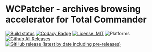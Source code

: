 # WCPatcher - archives browsing accelerator for Total Commander

[![Build status](https://ci.appveyor.com/api/projects/status/6f8902snk5rkppl2/branch/master?svg=true)](https://ci.appveyor.com/project/remittor/wcpatcher/branch/master)
[![Codacy Badge](https://api.codacy.com/project/badge/Grade/0ec0b982ebfc439789126d44cc46b65c)](https://www.codacy.com/manual/remittor/wcpatcher?utm_source=github.com&amp;utm_medium=referral&amp;utm_content=remittor/wcpatcher&amp;utm_campaign=Badge_Grade)
[![License: MIT](https://img.shields.io/badge/License-MIT-informational.svg)](https://github.com/remittor/paxz.wcx/blob/master/License.txt)
![Platforms](https://img.shields.io/badge/platform-windows-9cf)
[![Github All Releases](https://img.shields.io/github/downloads/remittor/wcpatcher/total.svg)](https://www.github.com/remittor/wcpatcher/releases/latest)
[![GitHub release (latest by date including pre-releases)](https://img.shields.io/github/v/release/remittor/wcpatcher?include_prereleases)](https://www.github.com/remittor/wcpatcher/releases)


